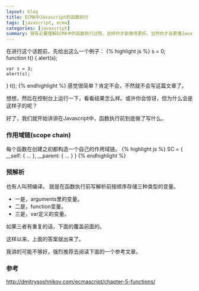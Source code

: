 ```yaml
---
layout: blog
title: ECMA中Javascript的函数执行
tags: [javascript, ecma]
categories: [javascript]
summary: 很有必要理解ECMA中的函数执行过程，这样你才能做得更好。当然你才会更懂Javascript。
---
```

在进行这个话题前，先给出这么一个例子：
{% highlight js %}
s = 0;                                                                                                                   
function t() {
    alert(s);

    var s = 3;
    alert(s);
}
t();
{% endhighlight %}
感觉很简单？肯定不会，不然就不会写这篇文章了。

想想，然后在控制台上运行一下，看看结果怎么样。或许你会惊讶，但为什么会是这样子的呢？

好了，我们就开始讲讲在Javascript中，函数执行前到底做了写什么。

### 作用域链(scope chain)
每个函数在创建之初都构造一个自己的作用域链。
{% highlight js %}
SC = {
    __self: {
        ...
    },
    __parent: {
        ...
    }
}
{% endhighlight %}

### 预解析
也有人叫预编译。
就是在函数执行前写解析前按顺序存储三种类型的变量。

* 一是，arguments里的变量。
* 二是，function变量。
* 三是，var定义的变量。

如果三者有重复的话，下面的覆盖前面的。

这样以来，上面的答案就出来了。

我讲的可能不够好。强烈推荐去阅读下面的一个参考文章。

### 参考
<http://dmitrysoshnikov.com/ecmascript/chapter-5-functions/>
